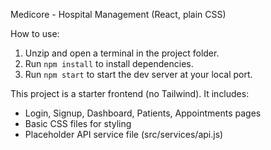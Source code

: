 Medicore - Hospital Management (React, plain CSS)

How to use:
1. Unzip and open a terminal in the project folder.
2. Run `npm install` to install dependencies.
3. Run `npm start` to start the dev server at your local port.

This project is a starter frontend (no Tailwind). It includes:
- Login, Signup, Dashboard, Patients, Appointments pages
- Basic CSS files for styling
- Placeholder API service file (src/services/api.js)
